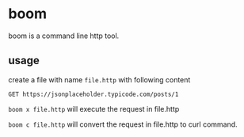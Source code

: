 # boom

boom is a command line http tool.

## usage

create a file with name `file.http` with following content

```http
GET https://jsonplaceholder.typicode.com/posts/1
```

`boom x file.http` will execute the request in file.http

`boom c file.http` will convert the request in file.http to curl command.